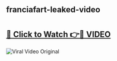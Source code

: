 ## franciafart-leaked-video 

# <h2><a href="http://freeplayer.one?title=franciafart-leaked-video&ref=21J">🔗 Click to Watch 👉🔴 VIDEO</a></h2>

<a href="http://freeplayer.one?title=franciafart-leaked-video&ref=21J" rel="nofollow" data-target="animated-image.originalLink"><img src="https://i.ibb.co.com/xMMVF88/686577567.gif" alt="Viral Video Original" style="max-width: 100%; display: inline-block;" data-target="animated-image.originalImage"></a>

